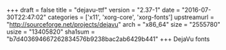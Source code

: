 +++
draft = false
title = "dejavu-ttf"
version = "2.37-1"
date = "2016-07-30T22:47:02"
categories = ['x11', 'xorg-core', 'xorg-fonts']
upstreamurl = "http://sourceforge.net/projects/dejavu"
arch = "x86_64"
size = "2555780"
usize = "13405820"
sha1sum = "b7d403694667262834576b9238bac2ab6429b441"
+++
DejaVu fonts